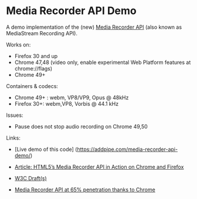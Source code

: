 # Media Recorder API Demo
A demo implementation of the (new) [Media Recorder API](http://w3c.github.io/mediacapture-record/MediaRecorder.html) (also known as MediaStream Recording API).

Works on:
* Firefox 30 and up
* Chrome 47,48 (video only, enable experimental Web Platform features at chrome://flags)
* Chrome 49+

Containers & codecs:
* Chrome 49+ : webm, VP8/VP9, Opus @ 48kHz
* Firefox 30+: webm,VP8, Vorbis @ 44.1 kHz

Issues:
* Pause does not stop audio recording on Chrome 49,50


Links:
* [Live demo of this code] (https://addpipe.com/media-recorder-api-demo/)

* [Article: HTML5’s Media Recorder API in Action on Chrome and Firefox](https://addpipe.com/blog/mediarecorder-api/)

* [W3C Draft(s)](http://w3c.github.io/mediacapture-record/MediaRecorder.html)

* [Media Recorder API at 65% penetration thanks to Chrome](https://addpipe.com/blog/media-recorder-api-is-now-supported-by-65-of-all-desktop-internet-users/)
